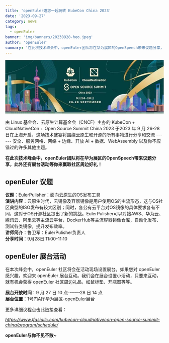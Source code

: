 ```yaml
---
title: 'openEuler邀您一起玩转 KubeCon China 2023'
date: '2023-09-27'
category: news
tags:
  - openEuler
banner: 'img/banners/20230928-heo.jpeg'
author: 'openEuler'
summary: '在此次技术峰会中，openEuler团队将在华为展区的OpenSpeech带来议题分享，此外还有展台活动等你来赢取社区周边好礼！'
---
```



<img src="./media/image1.jpeg" width="1000" >

由 Linux 基金会、云原生计算基金会（CNCF）主办的 KubeCon +
CloudNativeCon + Open Source Summit China 2023 于2023 年 9 月 26-28
日在上海开启，这场技术盛宴将围绕云原生和开源的所有事物进行分享和交流
------ 安全、服务网格、网络 + 边缘、开放 AI + 数据、WebAssembly
以及你不应错过的许多其他主题。

**在此次技术峰会中，openEuler团队将在华为展区的OpenSpeech带来议题分享，此外还有展台活动等你来赢取社区周边好礼！**

## openEuler 议题

**议题**：EulerPulisher：面向云原生的OS发布工具\
**演讲内容**：云原生时代，云镜像及容器镜像是用户使用OS的主流形态，这与OS社区典型的ISO发布有较大区别；同时，各公有云平台对OS镜像的具体要求各有不同，这对于OS开源社区提出了新的挑战。EulerPulisher可以对接AWS、华为云、腾讯云、阿里云等主流云平台，DockerHub等主流容器镜像仓库，自动化发布、测试各类镜像，提升发布效率。\
**讲师简介**：鲁卫军：EulerPulisher负责人\
**分享时间**：9月28日 11:00-11:10

## openEuler 展台活动

在本次峰会中，openEuler 社区将会在活动现场设置展台。如果您对
openEuler感兴趣，欢迎来 openEuler
展台互动。我们会在展台设置小活动，只要来互动，就有机会获得 openEuler
社区周边礼品，如鼠标垫、开瓶器等等。

**展台开放时间**：9 月 27 日 10 点------28 日 14 点\
**展台位置**：1号门A厅华为展区-openEuler展台

更多详细议程点击此链接查看：

*https://www.lfasiallc.com/kubecon-cloudnativecon-open-source-summit-china/program/schedule/*


 **openEuler与你不见不散\~**
